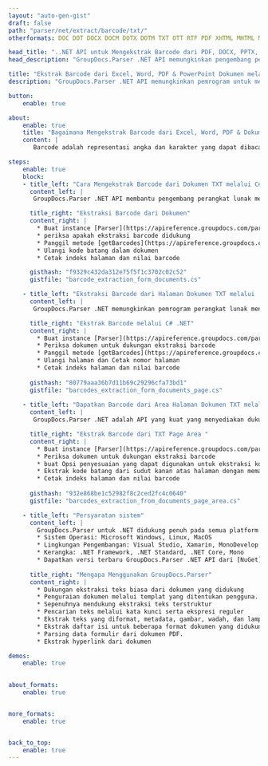 ```yaml
---
layout: "auto-gen-gist"
draft: false
path: "parser/net/extract/barcode/txt/"
otherformats: DOC DOT DOCX DOCM DOTX DOTM TXT OTT RTF PDF XHTML MHTML MD XML EPUB FB2 CHM XLS XLT XLSX XLSM XLSB XLTX XLTM ODS CSV OTS XLA XLAM PPT PPTX  PPS POT PPSX PPTM POTX PPSM ODP OTP PST OST EML EMLX MSG ONE 

head_title: "..NET API untuk Mengekstrak Barcode dari PDF, DOCX, PPTX, XLSX, EPUB & Lainnya "
head_description: "GroupDocs.Parser .NET API memungkinkan pengembang perangkat lunak mengekstrak barcode dari dokumen PDF, DOC, DOCX, PPT, PPTX, EML, MSG, XLS, XLSX, CSV, ODT, RTF & EPUB di dalam .NET Apps."

title: "Ekstrak Barcode dari Excel, Word, PDF & PowerPoint Dokumen melalui C#.NET API"
description: "GroupDocs.Parser .NET API memungkinkan pemrogram untuk mengekstrak barcode dari dokumen PDF, DOC, DOCX, PPT, PPTX, EML, MSG, XLS, XLSX, CSV, ODT, RTF & EPUB atau halaman aea."

button:
    enable: true

about:
    enable: true
    title: "Bagaimana Mengekstrak Barcode dari Excel, Word, PDF & Dokumen Lain melalui .NET API?"
    content: |
       Barcode adalah representasi angka dan karakter yang dapat dibaca mesin yang umum digunakan di seluruh Dunia dalam banyak konteks, seperti pemindaian dan identifikasi produk, pelacakan suku cadang mobil, manajemen inventaris, dan sebagainya. GroupDocs.Parser untuk .NET adalah API canggih yang membantu pengembang mengembangkan solusi untuk mengekstrak teks, gambar, dan kode batang dari berbagai jenis format dokumen yang didukung, seperti PDF, Email, Ebook, format Microsoft Office: Word (DOC, DOCX ), PowerPoint (PPT, PPTX), Excel (XLS, XLSX), format Email (EML, MSG) dan banyak lagi. API telah menyertakan dukungan untuk beberapa fitur penguraian dokumen tingkat lanjut seperti mencari teks dengan kata kunci, ekstraksi teks yang akurat, ekstraksi teks berformat HTML atau Markdown, ekstraksi area teks dengan koordinat, mengekstrak metadata atau kode batang, dan sebagainya.  

steps:
    enable: true
    block:
    - title_left: "Cara Mengekstrak Barcode dari Dokumen TXT melalui C# .NET "
      content_left: |
       GroupDocs.Parser .NET API membantu pengembang perangkat lunak mengekstrak Barcode dari dokumen TXT dengan mudah. Contoh kode C# .NET berikut menunjukkan cara mengekstrak kode batang dari dokumen TXT. 

      title_right: "Ekstraksi Barcode dari Dokumen"
      content_right: |
        * Buat instance [Parser](https://apireference.groupdocs.com/parser/net/groupdocs.parser/parser) 
        * periksa apakah ekstraksi barcode didukung 
        * Panggil metode [getBarcodes](https://apireference.groupdocs.com/parser/net/groupdocs.parser/parser/methods/getBarcodes) untuk mengekstrak semua kode batang dari seluruh dokumen.
        * Ulangi kode batang dalam dokumen
        * Cetak indeks halaman dan nilai barcode

      gisthash: "f9329c432da312e75f5f1c3702c02c52"
      gistfile: "barcode_extraction_form_documents.cs"

    - title_left: "Ekstraksi Barcode dari Halaman Dokumen TXT melalui .NET"
      content_left: |
       GroupDocs.Parser .NET memungkinkan pemrogram perangkat lunak mengekstrak kode batang dari halaman dokumen TXT. Kode C# .NET di bawah ini menunjukkan bagaimana ekstraksi barcode dapat dilakukan di dalam dokumen TXT. 

      title_right: "Ekstrak Barcode melalui C# .NET"
      content_right: |
        * Buat instance [Parser](https://apireference.groupdocs.com/parser/net/groupdocs.parser/parser)  
        * Periksa dokumen untuk dukungan ekstraksi barcode
        * Panggil metode [getBarcodes](https://apireference.groupdocs.com/parser/net/groupdocs.parser/parser/methods/getBarcodes) untuk mengekstrak semua kode batang dari seluruh dokumen.
        * Ulangi halaman dan Cetak nomor halaman
        * Cetak indeks halaman dan nilai barcode
     
      gisthash: "80779aaa36b7d11b69c29296cfa73bd1"
      gistfile: "barcodes_extraction_form_documents_page.cs"
      
    - title_left: "Dapatkan Barcode dari Area Halaman Dokumen TXT melalui .NET"
      content_left: |
       GroupDocs.Parser .NET adalah API yang kuat yang menyediakan dukungan lengkap untuk ekstraksi barcode dari dokumen TXT menggunakan beberapa baris kode .NET. Contoh kode .NET berikut menunjukkan cara melakukan ekstraksi kode batang dari area halaman dokumen TXT.

      title_right: "Ekstrak Barcode dari TXT Page Area "
      content_right: |
        * Buat instance [Parser](https://apireference.groupdocs.com/parser/net/groupdocs.parser/parser)   
        * Periksa dokumen untuk dukungan ekstraksi barcode
        * buat Opsi penyesuaian yang dapat digunakan untuk ekstraksi kode batang
        * Ekstrak kode batang dari sudut kanan atas halaman dengan memanggil metode [getBarcodes](https://apireference.groupdocs.com/parser/net/groupdocs.parser/parser/methods/getBarcodes) menggunakan Opsi penyesuaian.
        * Cetak indeks halaman dan nilai barcode
     
      gisthash: "932e868be1c52982f8c2ced2fc4c0640"
      gistfile: "barcodes_extraction_from_documents_page_area.cs"

    - title_left: "Persyaratan sistem"
      content_left: |
        GroupDocs.Parser untuk .NET didukung penuh pada semua platform utama dan sistem operasi. Untuk panduan persyaratan sistem lengkap, silakan kunjungi [persyaratan sistem](hhttps://docs.groupdocs.com/parser/net/system-requirements/) Sebelum menjalankan kode di bawah, pastikan Anda telah menginstal prasyarat berikut di sistem:
        * Sistem Operasi: Microsoft Windows, Linux, MacOS
        * Lingkungan Pengembangan: Visual Studio, Xamarin, MonoDevelop dll
        * Kerangka: .NET Framework, .NET Standard, .NET Core, Mono
        * Dapatkan versi terbaru GroupDocs.Parser .NET API dari [NuGet](https://www.nuget.org/packages/GroupDocs.parser/)
        
      title_right: "Mengapa Menggunakan GroupDocs.Parser"
      content_right: |
        * Dukungan ekstraksi teks biasa dari dokumen yang didukung
        * Penguraian dokumen melalui templat yang ditentukan pengguna.
        * Sepenuhnya mendukung ekstraksi teks terstruktur
        * Pencarian teks melalui kata kunci serta ekspresi reguler
        * Ekstrak teks yang diformat, metadata, gambar, wadah, dan lampiran.
        * Ekstrak daftar isi untuk beberapa format dokumen yang didukung.
        * Parsing data formulir dari dokumen PDF.
        * Ekstrak hyperlink dari dokumen

demos:
    enable: true
        

about_formats:
    enable: true


more_formats:
    enable: true


back_to_top:
    enable: true
---
```

